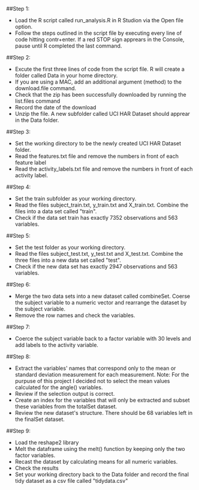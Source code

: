 ##Step 1: 
 - Load the R script called run_analysis.R in R Studion via the Open file option.
 - Follow the steps outlined in the script file by executing every line of code hitting contr+enter. If a red STOP 
sign apprears in the Console, pause until R completed the last command.

##Step 2:
 - Excute the first three lines of code from the script file. R will create a folder called Data in your home directory.
 - If you are using a MAC, add an additional argument (method) to the download.file command.
 - Check that the zip has been successfully downloaded by running the list.files command
 - Record the date of the download
 - Unzip the file. A new subfolder called UCI HAR Dataset should apprear in the Data folder.

##Step 3:
 - Set the working directory to be the newly created UCI HAR Dataset folder.
 - Read the features.txt file and remove the numbers in front of each feature label
 - Read the activity_labels.txt file and remove the numbers in front of each activity label.

##Step 4:
 - Set the train subfolder as your working directory.
 - Read the files subject_train.txt, y_train.txt and X_train.txt. Combine the files into a data set called "train".
 - Check if the data set train has exactly 7352 observations and 563 variables.

##Step 5:
 - Set the test folder as your working directory.
 - Read the files subject_test.txt, y_test.txt and X_test.txt. Combine the three files into a new data set called "test".
 - Check if the new data set has exactly 2947 observations and 563 variables.

##Step 6:
 - Merge the two data sets into a new dataset called combineSet. Coerse the subject variable to a numeric vector and
rearrange the dataset by the subject variable. 
 - Remove the row names and check the variables.

##Step 7:
 - Coerce the subject variable back to a factor variable with 30 levels and add labels to the activity variable.

##Step 8:
 - Extract the variables' names that correspond only to the mean or standard deviation measurement for each measurement.
   Note: For the purpuse of this project I decided not to select the mean values calculated for the angle() variables. 
 - Review if the selection output is correct.
 - Create an index for the variables that will only be extracted and subset these variables from the totalSet dataset.
 - Review the new dataset's structure. There should be 68 variables left in the finalSet dataset.

##Step 9:
 - Load the reshape2 library
 - Melt the dataframe using the melt() function by keeping only the two factor variables.
 - Recast the dataset by calculating means for all numeric variables.
 - Check the results
 - Set your working directory back to the Data folder and record the final tidy dataset as a csv file called "tidydata.csv"

